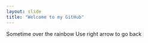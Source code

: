 ```yaml
---
layout: slide
title: "Welcome to my GitHub"
---
```

Sometime over the rainbow
Use right arrow to go back
